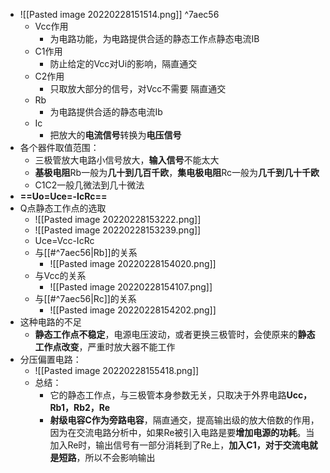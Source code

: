 - ![[Pasted image 20220228151514.png]] ^7aec56
	- Vcc作用
		- 为电路功能，为电路提供合适的静态工作点静态电流IB
	- C1作用
		- 防止给定的Vcc对Ui的影响，隔直通交
	- C2作用
		- 只取放大部分的信号，对Vcc不需要 隔直通交
	- Rb
		- 为电路提供合适的静态电流Ib
	- Ic
		- 把放大的**电流信号**转换为**电压信号**
- 各个器件取值范围：
	- 三极管放大电路小信号放大，**输入信号**不能太大
	- **基极电阻**Rb一般为**几十到几百千欧**，**集电极电阻**Rc一般为**几千到几十千欧**
	- C1C2一般几微法到几十微法
- **==Uo=Uce=-IcRc==**
- Q点静态工作点的选取
	- ![[Pasted image 20220228153222.png]]
	- ![[Pasted image 20220228153239.png]]
	- Uce=Vcc-IcRc
	- 与[[#^7aec56|Rb]]的关系
		- ![[Pasted image 20220228154020.png]]
	- 与Vcc的关系
		- ![[Pasted image 20220228154107.png]]
	- 与[[#^7aec56|Rc]]的关系
		- ![[Pasted image 20220228154202.png]]
- 这种电路的不足
	- **静态工作点不稳定**，电源电压波动，或者更换三极管时，会使原来的**静态工作点改变**，严重时放大器不能工作
- 分压偏置电路：
	- ![[Pasted image 20220228155418.png]]
	- 总结：
		- 它的静态工作点，与三极管本身参数无关，只取决于外界电路**Ucc，Rb1，Rb2，Re**
		- **射级电容C作为旁路电容**，隔直通交，提高输出级的放大倍数的作用，因为在交流电路分析中，如果Re被引入电路是要**增加电源的功耗**。当加入Re时，输出信号有一部分消耗到了Re上，**加入C1，对于交流电就是短路**，所以不会影响输出